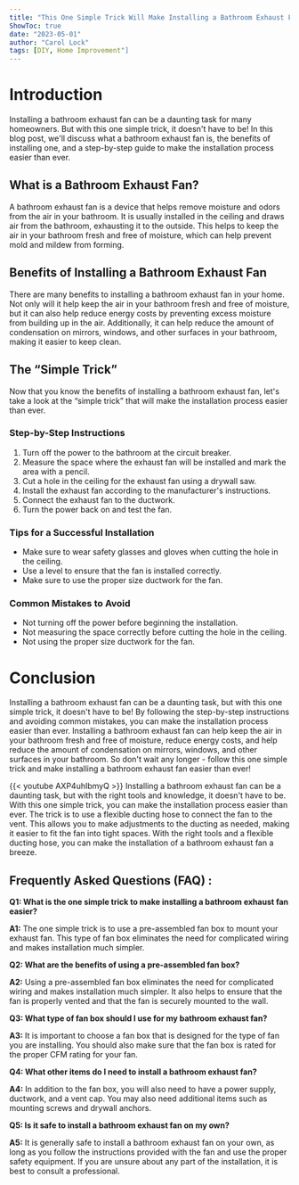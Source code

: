 ```yaml
---
title: "This One Simple Trick Will Make Installing a Bathroom Exhaust Fan Easier Than Ever!"
ShowToc: true 
date: "2023-05-01"
author: "Carol Lock" 
tags: [DIY, Home Improvement"]
---
```

# Introduction 
Installing a bathroom exhaust fan can be a daunting task for many homeowners. But with this one simple trick, it doesn't have to be! In this blog post, we'll discuss what a bathroom exhaust fan is, the benefits of installing one, and a step-by-step guide to make the installation process easier than ever. 

## What is a Bathroom Exhaust Fan? 
A bathroom exhaust fan is a device that helps remove moisture and odors from the air in your bathroom. It is usually installed in the ceiling and draws air from the bathroom, exhausting it to the outside. This helps to keep the air in your bathroom fresh and free of moisture, which can help prevent mold and mildew from forming. 

## Benefits of Installing a Bathroom Exhaust Fan 
There are many benefits to installing a bathroom exhaust fan in your home. Not only will it help keep the air in your bathroom fresh and free of moisture, but it can also help reduce energy costs by preventing excess moisture from building up in the air. Additionally, it can help reduce the amount of condensation on mirrors, windows, and other surfaces in your bathroom, making it easier to keep clean. 

## The “Simple Trick” 
Now that you know the benefits of installing a bathroom exhaust fan, let's take a look at the “simple trick” that will make the installation process easier than ever. 

### Step-by-Step Instructions 
1. Turn off the power to the bathroom at the circuit breaker. 
2. Measure the space where the exhaust fan will be installed and mark the area with a pencil. 
3. Cut a hole in the ceiling for the exhaust fan using a drywall saw. 
4. Install the exhaust fan according to the manufacturer's instructions. 
5. Connect the exhaust fan to the ductwork. 
6. Turn the power back on and test the fan. 

### Tips for a Successful Installation 
- Make sure to wear safety glasses and gloves when cutting the hole in the ceiling. 
- Use a level to ensure that the fan is installed correctly. 
- Make sure to use the proper size ductwork for the fan. 

### Common Mistakes to Avoid 
- Not turning off the power before beginning the installation. 
- Not measuring the space correctly before cutting the hole in the ceiling. 
- Not using the proper size ductwork for the fan. 

# Conclusion 
Installing a bathroom exhaust fan can be a daunting task, but with this one simple trick, it doesn't have to be! By following the step-by-step instructions and avoiding common mistakes, you can make the installation process easier than ever. Installing a bathroom exhaust fan can help keep the air in your bathroom fresh and free of moisture, reduce energy costs, and help reduce the amount of condensation on mirrors, windows, and other surfaces in your bathroom. So don't wait any longer - follow this one simple trick and make installing a bathroom exhaust fan easier than ever!

{{< youtube AXP4uhIbmyQ >}} 
Installing a bathroom exhaust fan can be a daunting task, but with the right tools and knowledge, it doesn't have to be. With this one simple trick, you can make the installation process easier than ever. The trick is to use a flexible ducting hose to connect the fan to the vent. This allows you to make adjustments to the ducting as needed, making it easier to fit the fan into tight spaces. With the right tools and a flexible ducting hose, you can make the installation of a bathroom exhaust fan a breeze.

## Frequently Asked Questions (FAQ) :
**Q1: What is the one simple trick to make installing a bathroom exhaust fan easier?**

**A1:** The one simple trick is to use a pre-assembled fan box to mount your exhaust fan. This type of fan box eliminates the need for complicated wiring and makes installation much simpler. 

**Q2: What are the benefits of using a pre-assembled fan box?**

**A2:** Using a pre-assembled fan box eliminates the need for complicated wiring and makes installation much simpler. It also helps to ensure that the fan is properly vented and that the fan is securely mounted to the wall. 

**Q3: What type of fan box should I use for my bathroom exhaust fan?**

**A3:** It is important to choose a fan box that is designed for the type of fan you are installing. You should also make sure that the fan box is rated for the proper CFM rating for your fan. 

**Q4: What other items do I need to install a bathroom exhaust fan?**

**A4:** In addition to the fan box, you will also need to have a power supply, ductwork, and a vent cap. You may also need additional items such as mounting screws and drywall anchors. 

**Q5: Is it safe to install a bathroom exhaust fan on my own?**

**A5:** It is generally safe to install a bathroom exhaust fan on your own, as long as you follow the instructions provided with the fan and use the proper safety equipment. If you are unsure about any part of the installation, it is best to consult a professional.






